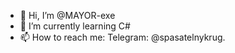 - 👋 Hi, I’m @MAYOR-exe
- 🌱 I’m currently learning C#
- 📫 How to reach me:
                  Telegram: @spasatelnykrug.
